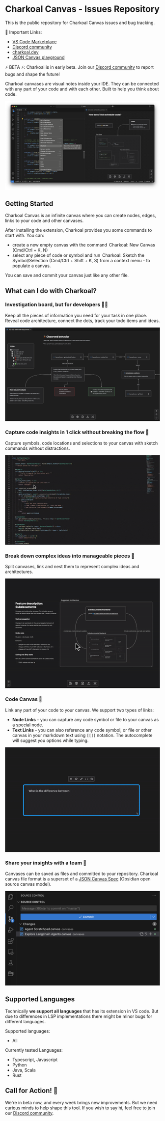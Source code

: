 # Charkoal Canvas - Issues Repository

This is the public repository for Charkoal Canvas issues and bug tracking.

🔗 Important Links:

- [VS Code Marketplace](https://marketplace.visualstudio.com/items?itemName=Charkoal.charkoal)
- [Discord community](https://discord.gg/rQq5mjeaZm)
- [charkoal.dev](https://charkoal.ai)
- [JSON Canvas playground](https://jsoncanvas.charkoal.ai)

⚡ BETA ⚡: Charkoal is in early beta. Join our [Discord community](https://discord.gg/rQq5mjeaZm) to report bugs and shape the future!


Charkoal canvases are visual notes inside your IDE. They can be connected with any part of your code and with each other. Built to help you think about code.

![Charkoal Canvas Hero](./assets/hero-image.png)

## Getting Started

Charkoal Canvas is an infinite canvas where you can create nodes, edges, links to your code and other canvases.

After installing the extension, Charkoal provides you some commands to start with. You can:
- create a new empty canvas with the command ⁠ Charkoal: New Canvas ⁠ (Cmd/Ctrl + K,  N)
- select any piece of code or symbol and run ⁠ Charkoal: Sketch the Symbol/Selection (Cmd/Ctrl + Shift + K, S) from a context menu - to populate a canvas.

You can save and commit your canvas just like any other file.

## What can I do with Charkoal?

### Investigation board, but for developers 🕵️‍♂️

Keep all the pieces of information you need for your task in one place. Reveal code architecture, connect the dots, track your todo items and ideas.

![Investigation board](./assets/single-workspace.png)

### Capture code insights in 1 click without breaking the flow 🧘

Capture symbols, code locations and selections to your canvas with sketch commands without distractions.

![Capture Feature Demo](./assets/capture-feature.gif)

### Break down complex ideas into manageable pieces 🔨

Split canvases, link and nest them to represent complex ideas and architectures.

![Nested Feature Demo](./assets/nested-feature.gif)

### Code Canvas 🤝

Link any part of your code to your canvas. We support two types of links:
- **Node Links** - you can capture any code symbol or file to your canvas as a special node.
- **Text Links** - you can also reference any code symbol, or file or other canvas in your markdown text using `[[]]` notation. The autocomplete will suggest you options while typing.

![In Test Code Demo](./assets/in-text-code.gif)

### Share your insights with a team 📢

Canvases can be saved as files and committed to your repository. Charkoal canvas file format is a superset of a [JSON Canvas Spec](https://jsoncanvas.org/) (Obsidian open source canvas model).

![Share Insights](./assets/source-control.png)

## Supported Languages

Technically **we support all languages** that has its extension in VS code. But due to differences in LSP implementations there might be minor bugs for different languages.

Supported languages:
- All

Currently tested Languages:
- Typescript, Javascript
- ⁠Python
- ⁠Java, Scala
- ⁠Rust

## Call for Action! 📢

We're in beta now, and every week brings new improvements. But we need curious minds to help shape this tool. If you wish to say hi, feel free to join our [Discord community](https://discord.gg/rQq5mjeaZm).
